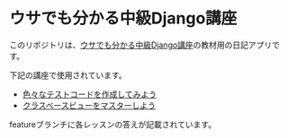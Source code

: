 # ウサでも分かる中級Django講座

このリポジトリは、[ウサでも分かる中級Django講座](https://django.yhei-web-design.com/)の教材用の日記アプリです。

下記の講座で使用されています。  

* [色々なテストコードを作成してみよう](https://django.yhei-web-design.com/category/tests/)
* [クラスベースビューをマスターしよう](https://django.yhei-web-design.com/category/class-based-view/)

featureブランチに各レッスンの答えが記載されています。
